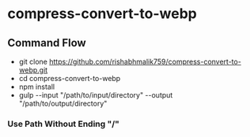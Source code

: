 # compress-convert-to-webp

## Command Flow

- git clone https://github.com/rishabhmalik759/compress-convert-to-webp.git
- cd compress-convert-to-webp
- npm install
- gulp --input "/path/to/input/directory" --output "/path/to/output/directory"
### Use Path Without Ending "/"
